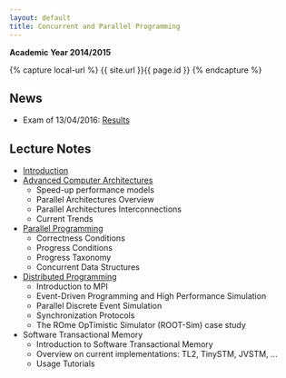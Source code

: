 ```yaml
---
layout: default
title: Concurrent and Parallel Programming
---
```

**Academic Year 2014/2015**    

{% capture local-url %}
{{ site.url }}{{ page.id }}
{% endcapture %}


News
----

* Exam of 13/04/2016: [Results]({{local-url}}/2016-04-13-results.pdf)

Lecture Notes
-------------

* [Introduction]({{local-url}}/parte0-introduzione.pdf)
* [Advanced Computer Architectures]({{local-url}}/parte1--advanced_architectures_handout.pdf)
  * Speed-up performance models
  * Parallel Architectures Overview
  * Parallel Architectures Interconnections
  * Current Trends
* [Parallel Programming]({{local-url}}/parte2-prog-parallela_handout.pdf)
  * Correctness Conditions
  * Progress Conditions
  * Progress Taxonomy
  * Concurrent Data Structures
* [Distributed Programming]({{local-url}}/parte3-prog-distribuita_handout.pdf)
  * Introduction to MPI
  * Event-Driven Programming and High Performance Simulation
  * Parallel Discrete Event Simulation
  * Synchronization Protocols
  * The ROme OpTimistic Simulator (ROOT-Sim) case study
* Software Transactional Memory
  * Introduction to Software Transactional Memory
  * Overview on current implementations: TL2, TinySTM, JVSTM, ...
  * Usage Tutorials
